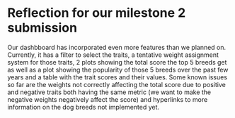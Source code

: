 # Reflection for our milestone 2 submission

Our dashbboard has incorporated even more features than we planned on. Currently, it has a filter to select the traits, a tentative weight assignment system for those traits, 2 plots showing the total score the top 5 breeds get as well as a plot showing the popularity of those 5 breeds over the past few years and a table with the trait scores and their values. Some known issues so far are the weights not correctly affecting the total score due to positive and negative traits both having the same metric (we want to make the negative weights negatively affect the score) and hyperlinks to more information on the dog breeds not implemented yet.